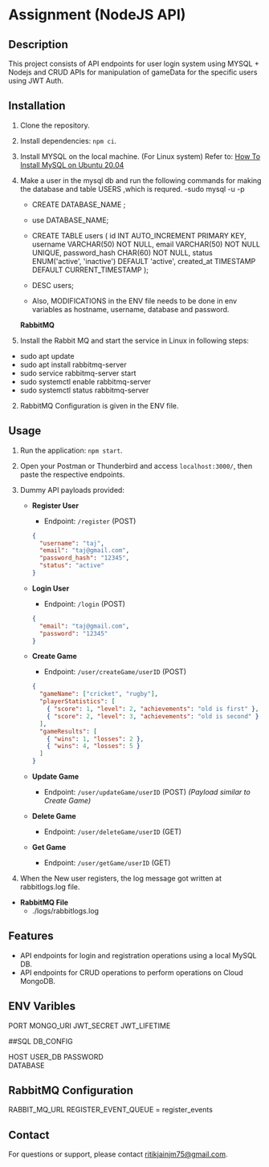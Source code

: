# Assignment (NodeJS API)

## Description

This project consists of API endpoints for user login system using MYSQL + Nodejs and CRUD APIs for manipulation of gameData for the specific users using JWT Auth.

## Installation

1. Clone the repository.
2. Install dependencies: `npm ci`.
3. Install MYSQL on the local machine. (For Linux system)
   Refer to: [How To Install MySQL on Ubuntu 20.04](https://www.digitalocean.com/community/tutorials/how-to-install-mysql-on-ubuntu-20-04)
4. Make a user in the mysql db and run the following commands for making the database and table USERS ,which is requred.
   -sudo mysql -u <username> -p <password>

   - CREATE DATABASE_NAME ;
   - use DATABASE_NAME;
   - CREATE TABLE users (
     id INT AUTO_INCREMENT PRIMARY KEY,
     username VARCHAR(50) NOT NULL,
     email VARCHAR(50) NOT NULL UNIQUE,
     password_hash CHAR(60) NOT NULL,
     status ENUM('active', 'inactive') DEFAULT 'active',
     created_at TIMESTAMP DEFAULT CURRENT_TIMESTAMP
     );
   - DESC users;

   - Also, MODIFICATIONS in the ENV file needs to be done in env variables as hostname, username, database and password.

   **RabbitMQ**

5. Install the Rabbit MQ and start the service in Linux in following steps:

- sudo apt update
- sudo apt install rabbitmq-server
- sudo service rabbitmq-server start
- sudo systemctl enable rabbitmq-server
- sudo systemctl status rabbitmq-server

2. RabbitMQ Configuration is given in the ENV file.

## Usage

1. Run the application: `npm start`.
2. Open your Postman or Thunderbird and access `localhost:3000/`, then paste the respective endpoints.
3. Dummy API payloads provided:

   - **Register User**

     - Endpoint: `/register` (POST)

     ```json
     {
       "username": "taj",
       "email": "taj@gmail.com",
       "password_hash": "12345",
       "status": "active"
     }
     ```

   - **Login User**

     - Endpoint: `/login` (POST)

     ```json
     {
       "email": "taj@gmail.com",
       "password": "12345"
     }
     ```

   - **Create Game**

     - Endpoint: `/user/createGame/userID` (POST)

     ```json
     {
       "gameName": ["cricket", "rugby"],
       "playerStatistics": [
         { "score": 1, "level": 2, "achievements": "old is first" },
         { "score": 2, "level": 3, "achievements": "old is second" }
       ],
       "gameResults": [
         { "wins": 1, "losses": 2 },
         { "wins": 4, "losses": 5 }
       ]
     }
     ```

   - **Update Game**

     - Endpoint: `/user/updateGame/userID` (POST)
       _(Payload similar to Create Game)_

   - **Delete Game**

     - Endpoint: `/user/deleteGame/userID` (GET)

   - **Get Game**
     - Endpoint: `/user/getGame/userID` (GET)

4. When the New user registers, the log message got written at rabbitlogs.log file.

- **RabbitMQ File**
  - ./logs/rabbitlogs.log

## Features

- API endpoints for login and registration operations using a local MySQL DB.
- API endpoints for CRUD operations to perform operations on Cloud MongoDB.


## ENV Varibles
PORT 
MONGO_URI 
JWT_SECRET 
JWT_LIFETIME 

##SQL DB_CONFIG

HOST 
USER_DB 
PASSWORD   
DATABASE 


## RabbitMQ Configuration
RABBIT_MQ_URL
REGISTER_EVENT_QUEUE = register_events


## Contact

For questions or support, please contact ritikjainjm75@gmail.com.
